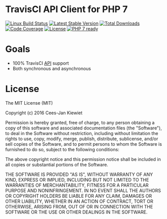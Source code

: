 # TravisCI API Client for PHP 7
[![Linux Build Status](https://travis-ci.org/WyriHaximus/php-travis-client.png)](https://travis-ci.org/WyriHaximus/php-travis-client)
[![Latest Stable Version](https://poser.pugx.org/WyriHaximus/travis-client/v/stable.png)](https://packagist.org/packages/WyriHaximus/travis-client)
[![Total Downloads](https://poser.pugx.org/WyriHaximus/travis-client/downloads.png)](https://packagist.org/packages/WyriHaximus/travis-client)
[![Code Coverage](https://scrutinizer-ci.com/g/WyriHaximus/php-travis-client/badges/coverage.png?b=master)](https://scrutinizer-ci.com/g/WyriHaximus/php-travis-client/?branch=master)
[![License](https://poser.pugx.org/WyriHaximus/travis-client/license.png)](https://packagist.org/packages/wyrihaximus/travis-client)
[![PHP 7 ready](http://php7ready.timesplinter.ch/WyriHaximus/php-travis-client/badge.svg)](https://travis-ci.org/WyriHaximus/php-travis-client)


# Goals

* 100% TravisCI [API](https://docs.travis-ci.com/api) support
* Both synchronous and asynchronous

# License

The MIT License (MIT)

Copyright (c) 2016 Cees-Jan Kiewiet

Permission is hereby granted, free of charge, to any person obtaining a copy
of this software and associated documentation files (the "Software"), to deal
in the Software without restriction, including without limitation the rights
to use, copy, modify, merge, publish, distribute, sublicense, and/or sell
copies of the Software, and to permit persons to whom the Software is
furnished to do so, subject to the following conditions:

The above copyright notice and this permission notice shall be included in all
copies or substantial portions of the Software.

THE SOFTWARE IS PROVIDED "AS IS", WITHOUT WARRANTY OF ANY KIND, EXPRESS OR
IMPLIED, INCLUDING BUT NOT LIMITED TO THE WARRANTIES OF MERCHANTABILITY,
FITNESS FOR A PARTICULAR PURPOSE AND NONINFRINGEMENT. IN NO EVENT SHALL THE
AUTHORS OR COPYRIGHT HOLDERS BE LIABLE FOR ANY CLAIM, DAMAGES OR OTHER
LIABILITY, WHETHER IN AN ACTION OF CONTRACT, TORT OR OTHERWISE, ARISING FROM,
OUT OF OR IN CONNECTION WITH THE SOFTWARE OR THE USE OR OTHER DEALINGS IN THE
SOFTWARE.
